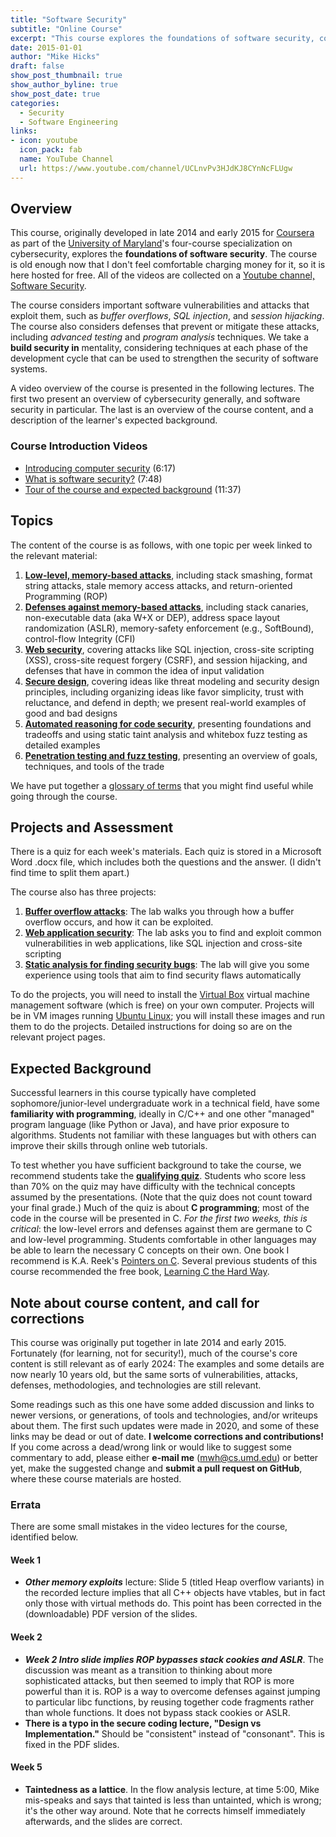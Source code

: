 ```yaml
---
title: "Software Security"
subtitle: "Online Course"
excerpt: "This course explores the foundations of software security, covering important software vulnerabilities and attacks that exploit them, such as buffer overflows, SQL injection, and session hijacking. The course also considers defenses that prevent or mitigate these attacks, including advanced testing and program analysis techniques. We take a 'build security in' mentality, considering techniques at each phase of the development cycle that can be used to strengthen the security of software systems."
date: 2015-01-01
author: "Mike Hicks"
draft: false
show_post_thumbnail: true
show_author_byline: true
show_post_date: true
categories:
  - Security
  - Software Engineering
links:
- icon: youtube
  icon_pack: fab
  name: YouTube Channel
  url: https://www.youtube.com/channel/UCLnvPv3HJdKJ8CYnNcFLUgw
---
```


## Overview

This course, originally developed in late 2014 and early 2015 for [Coursera](https://coursera.org/) as part of the [University of Maryland](https://www.umd.edu/)'s four-course specialization on cybersecurity, explores the **foundations of software security**. The course is old enough now that I don't feel comfortable charging money for it, so it is here hosted for free. All of the videos are collected on a [Youtube channel, Software Security](https://www.youtube.com/channel/UCLnvPv3HJdKJ8CYnNcFLUgw).

The course considers important software vulnerabilities and attacks that exploit them, such as *buffer overflows*, *SQL injection*, and *session hijacking*. The course also considers defenses that prevent or mitigate these attacks, including *advanced testing* and *program analysis* techniques. We take a **build security in** mentality, considering techniques at each phase of the development cycle that can be used to strengthen the security of software systems.

A video overview of the course is presented in the following lectures. The first two present an overview of cybersecurity generally, and software security in particular. The last is an overview of the course content, and a description of the learner's expected background.

### Course Introduction Videos

- [Introducing computer security](https://youtu.be/UZwxufJ4ABQ) (6:17)
- [What is software security?](https://youtu.be/3GQUxWWa78c) (7:48)
- [Tour of the course and expected background](https://youtu.be/C_x5znlu8ro) (11:37)

## Topics

The content of the course is as follows, with one topic per week linked to the relevant material:

1. [**Low-level, memory-based attacks**](../software-security-content/week1), including stack smashing, format string attacks, stale memory access attacks, and return-oriented Programming (ROP)
2. [**Defenses against memory-based attacks**](../software-security-content/week2), including stack canaries, non-executable data (aka W+X or DEP), address space layout randomization (ASLR), memory-safety enforcement (e.g., SoftBound), control-flow Integrity (CFI)
3. [**Web security**](../software-security-content/week3), covering attacks like SQL injection, cross-site scripting (XSS), cross-site request forgery (CSRF), and session hijacking, and defenses that have in common the idea of input validation
4. [**Secure design**](../software-security-content/week4), covering ideas like threat modeling and security design principles, including organizing ideas like favor simplicity, trust with reluctance, and defend in depth; we present real-world examples of good and bad designs
5. [**Automated reasoning for code security**](../software-security-content/week5), presenting foundations and tradeoffs and using static taint analysis and whitebox fuzz testing as detailed examples
6. [**Penetration testing and fuzz testing**](../software-security-content/week6), presenting an overview of goals, techniques, and tools of the trade

We have put together a [glossary of terms](../software-security-content/glossary) that you might find useful while going through the course.

## Projects and Assessment

There is a quiz for each week's materials. Each quiz is stored in a Microsoft Word .docx file, which includes both the questions and the answer. (I didn't find time to split them apart.)

The course also has three projects:

1. [**Buffer overflow attacks**](../software-security-content/project1): The lab walks you through how a buffer overflow occurs, and how it can be exploited.
2. [**Web application security**](../software-security-content/project2): The lab asks you to find and exploit common vulnerabilities in web applications, like SQL injection and cross-site scripting
3. [**Static analysis for finding security bugs**](../software-security-content/project3): The lab will give you some experience using tools that aim to find security flaws automatically

To do the projects, you will need to install the [Virtual Box](https://www.virtualbox.org/) virtual machine management software (which is free) on your own computer. Projects will be in VM images running [Ubuntu Linux](http://www.ubuntu.com/); you will install these images and run them to do the projects. Detailed instructions for doing so are on the relevant project pages.

## Expected Background

Successful learners in this course typically have completed sophomore/junior-level undergraduate work in a technical field, have some **familiarity with programming**, ideally in C/C++ and one other "managed" program language (like Python or Java), and have prior exposure to algorithms. Students not familiar with these languages but with others can improve their skills through online web tutorials.

To test whether you have sufficient background to take the course, we recommend students take the **[qualifying quiz](/courses/software-security/assets/qualifying_quiz.docx)**. Students who score less than 70% on the quiz may have difficulty with the technical concepts assumed by the presentations. (Note that the quiz does not count toward your final grade.) Much of the quiz is about **C programming**; most of the code in the course will be presented in C. *For the first two weeks, this is critical*: the low-level errors and defenses against them are germane to C and low-level programming. Students comfortable in other languages may be able to learn the necessary C concepts on their own. One book I recommend is K.A. Reek's [Pointers on C](http://www.cs.rit.edu/~kar/pointers.on.c/). Several previous students of this course recommended the free book, [Learning C the Hard Way](https://learncodethehardway.org/c/).

## Note about course content, and call for corrections

This course was originally put together in late 2014 and early 2015. Fortunately (for learning, not for security!), much of the course's core content is still relevant as of early 2024: The examples and some details are now nearly 10 years old, but the same sorts of vulnerabilities, attacks, defenses, methodologies, and technologies are still relevant.

Some readings such as this one have some added discussion and links to newer versions, or generations, of tools and technologies, and/or writeups about them. The first such updates were made in 2020, and some of these links may be dead or out of date. **I welcome corrections and contributions!** If you come across a dead/wrong link or would like to suggest some commentary to add, please either **e-mail me** (mwh@cs.umd.edu) or better yet, make the suggested change and **submit a pull request on GitHub**, where these course materials are hosted.

### Errata

There are some small mistakes in the video lectures for the course, identified below.

#### Week 1

- ***Other memory exploits*** lecture: Slide 5 (titled Heap overflow variants) in the recorded lecture implies that all C++ objects have vtables, but in fact only those with virtual methods do. This point has been corrected in the (downloadable) PDF version of the slides.

#### Week 2

- ***Week 2 Intro slide implies ROP bypasses stack cookies and ASLR***. The discussion was meant as a transition to thinking about more sophisticated attacks, but then seemed to imply that ROP is more powerful than it is. ROP is a way to overcome defenses against jumping to particular libc functions, by reusing together code fragments rather than whole functions. It does not bypass stack cookies or ASLR.
- **There is a typo in the secure coding lecture, "Design vs Implementation."** Should be "consistent" instead of "consonant". This is fixed in the PDF slides.

#### Week 5

- **Taintedness as a lattice**. In the flow analysis lecture, at time 5:00, Mike mis-speaks and says that tainted is less than untainted, which is wrong; it's the other way around. Note that he corrects himself immediately afterwards, and the slides are correct.
